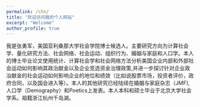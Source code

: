 ```yaml
---
permalink: /chn/
title: "欢迎访问我的个人网站"
excerpt: "Welcome"
author_profile: true
---
```


我是张勇军，美国亚利桑那大学社会学院博士候选人。主要研究方向为计算社会学、量化研究方法、社会网络、社会运动、组织行为、婚姻与家庭和人口学。本人的博士毕业论文使用统计、计算社会学和社会网络方法分析美国企业内部和外部社会运动如何影响其政治献金以及企业竞选资金治理政策,并进一步探讨针对企业政治献金的社会运动如何影响企业的地位和绩效（比如说股票市场，投资者评价，政府合同，以及国会进入等）。本人的其他研究已经陆续在婚姻与家庭杂志（JMF), 人口学（Demography）和Poetics上发表。本人本科和硕士毕业于北京大学社会学系。祖籍浙江杭州千岛湖。
